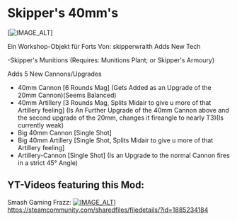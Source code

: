 # Skipper's 40mm's 

[![IMAGE_ALT](https://steamuserimages-a.akamaihd.net/ugc/772867190377865051/F20C58B117418E3C2CA896719E29CF060E907F1E/?imw=637&imh=358&ima=fit&impolicy=Letterbox&imcolor=%23000000&letterbox=true)]

Ein Workshop-Objekt für Forts
Von: skipperwraith
Adds New Tech

-Skipper's Munitions (Requires: Munitions Plant; or Skipper's Armoury)

Adds 5 New Cannons/Upgrades

- 40mm Cannon [6 Rounds Mag] (Gets Added as an Upgrade of the 20mm Cannon)(Seems Balanced)
- 40mm Artillery [3 Rounds Mag, Splits Midair to give u more of that Artillery feeling] (Is An Further Upgrade of the 40mm Cannon above and the second upgrade of the 20mm, changes it fireangle to nearly T3)(Is currently weak)
- Big 40mm Cannon [Single Shot] 
- Big 40mm Artillery [Single Shot, Splits Midair to give u more of that Artillery feeling]
- Artillery-Cannon [Single Shot] (Is an Upgrade to the normal Cannon fires in a strict 45° Angle)

## YT-Videos featuring this Mod:
Smash Gaming Frazz:
[![IMAGE_ALT](https://img.youtube.com/vi/-yNzsCEBumU/0.jpg)](https://www.youtube.com/watch?v=-yNzsCEBumU)]
https://steamcommunity.com/sharedfiles/filedetails/?id=1885234184


